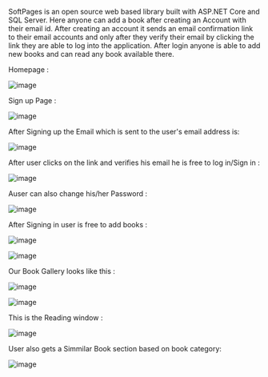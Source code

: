SoftPages is an open
source web based library built with ASP.NET Core and SQL
Server. Here anyone can add a book after creating an Account
with their email id. After creating an account it sends an email
confirmation link to their email accounts and only after they
verify their email by clicking the link they are able to log into
the application. After login anyone is able to add new books
and can read any book available there.

Homepage :

![image](https://user-images.githubusercontent.com/67215990/199086120-70bd1506-9f44-4a9f-886b-9161c430f1e1.png)

Sign up Page :

![image](https://user-images.githubusercontent.com/67215990/199086276-e1ea8618-745b-421e-a8fa-4f6cc4d5e0b9.png)

After Signing up the Email which is sent to the user's email address is:

![image](https://user-images.githubusercontent.com/67215990/199086812-28b2a44f-397d-400f-a768-174f59b910de.png)

After user clicks on the link and verifies his email he is free to log in/Sign in :

![image](https://user-images.githubusercontent.com/67215990/199087015-d9a5a0b3-23ca-4b47-89d6-1e9bbba2540c.png)

Auser can also change his/her Password :

![image](https://user-images.githubusercontent.com/67215990/199089147-9fe807b8-c959-479e-b480-6984feed30c2.png)

After Signing in user is free to add books :

![image](https://user-images.githubusercontent.com/67215990/199088114-f9f32798-6ca1-41ad-848f-dd6ff425081a.png)

![image](https://user-images.githubusercontent.com/67215990/199088200-b6b8d648-b8e4-4371-acb8-3cda50228536.png)

Our Book Gallery looks like this :

![image](https://user-images.githubusercontent.com/67215990/199088371-9112aedf-c057-4c57-aed7-4429718b6012.png)

![image](https://user-images.githubusercontent.com/67215990/199088450-017afe0e-fc75-4490-9254-4de5a4241282.png)

This is the Reading window :

![image](https://user-images.githubusercontent.com/67215990/199088512-0d9686c8-d619-4fdc-9808-ac4d4ed51929.png)

User also gets a Simmilar Book section based on book category:

![image](https://user-images.githubusercontent.com/67215990/199088743-83925fa9-c314-4ff9-b202-3b4a2b5b8817.png)

